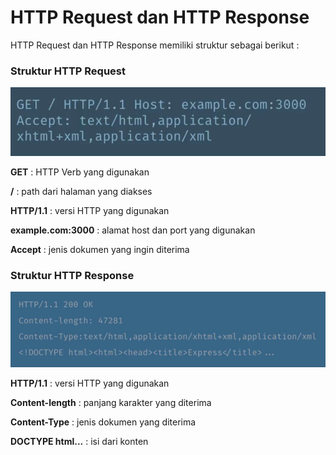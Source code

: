 # HTTP Request dan HTTP Response

HTTP Request dan HTTP Response memiliki struktur sebagai berikut :



### Struktur HTTP Request

![http-request](http-request.png)

**GET** 				: HTTP Verb yang digunakan

**/** 					: path dari halaman yang diakses

**HTTP/1.1** 			: versi HTTP yang digunakan

**example.com:3000** 	: alamat host dan port yang digunakan

**Accept**				: jenis dokumen yang ingin diterima



### Struktur HTTP Response

![http-response](http-response.png)

**HTTP/1.1**			: versi HTTP yang digunakan

**Content-length**		: panjang karakter yang diterima

**Content-Type**		: jenis dokumen yang diterima

**DOCTYPE html...**		: isi dari konten